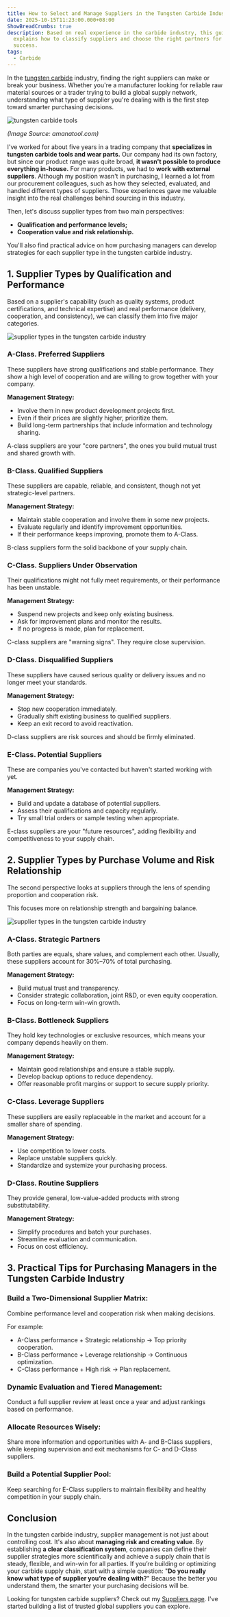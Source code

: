 ```yaml
---
title: How to Select and Manage Suppliers in the Tungsten Carbide Industry?
date: 2025-10-15T11:23:00.000+08:00
ShowBreadCrumbs: true
description: Based on real experience in the carbide industry, this guide
  explains how to classify suppliers and choose the right partners for long-term
  success.
tags:
  - Carbide
---
```

In the [tungsten carbide](https://www.mechcarbide.com/posts/what-is-tungsten-carbide/) industry, finding the right suppliers can make or break your business. Whether you're a manufacturer looking for reliable raw material sources or a trader trying to build a global supply network, understanding what type of supplier you're dealing with is the first step toward smarter purchasing decisions.

![tungsten carbide tools](/uploads/tungsten-vs-tungsten-carbide-blog-1.jpg "Tungsten Carbide Tools")

*(Image Source: amanatool.com)*

I've worked for about five years in a trading company that **specializes in tungsten carbide tools and wear parts.** Our company had its own factory, but since our product range was quite broad, **it wasn't possible to produce everything in-house.** For many products, we had to **work with external suppliers**. Although my position wasn't in purchasing, I learned a lot from our procurement colleagues, such as how they selected, evaluated, and handled different types of suppliers. Those experiences gave me valuable insight into the real challenges behind sourcing in this industry.

Then, let's discuss supplier types from two main perspectives:

* **Qualification and performance levels;**
* **Cooperation value and risk relationship.**

You'll also find practical advice on how purchasing managers can develop strategies for each supplier type in the tungsten carbide industry.

## 1. Supplier Types by Qualification and Performance

Based on a supplier's capability (such as quality systems, product certifications, and technical expertise) and real performance (delivery, cooperation, and consistency), we can classify them into five major categories.

![supplier types in the tungsten carbide industry](/uploads/suppliers-in-the-tungsten-carbide-industry-blog-1.png "Supplier Types in the Tungsten Carbide Industry")

### **A-Class. Preferred Suppliers**

These suppliers have strong qualifications and stable performance. They show a high level of cooperation and are willing to grow together with your company.

**Management Strategy:**

* Involve them in new product development projects first.
* Even if their prices are slightly higher, prioritize them.
* Build long-term partnerships that include information and technology sharing.

A-class suppliers are your "core partners", the ones you build mutual trust and shared growth with.

### B-Class. Qualified Suppliers

These suppliers are capable, reliable, and consistent, though not yet strategic-level partners.

**Management Strategy:**

* Maintain stable cooperation and involve them in some new projects.
* Evaluate regularly and identify improvement opportunities.
* If their performance keeps improving, promote them to A-Class.

B-class suppliers form the solid backbone of your supply chain.

### C-Class. Suppliers Under Observation

Their qualifications might not fully meet requirements, or their performance has been unstable.

**Management Strategy:**

* Suspend new projects and keep only existing business.
* Ask for improvement plans and monitor the results.
* If no progress is made, plan for replacement.

C-class suppliers are "warning signs". They require close supervision.

### D-Class. Disqualified Suppliers

These suppliers have caused serious quality or delivery issues and no longer meet your standards.

**Management Strategy:**

* Stop new cooperation immediately.
* Gradually shift existing business to qualified suppliers.
* Keep an exit record to avoid reactivation.

D-class suppliers are risk sources and should be firmly eliminated.

### E-Class. Potential Suppliers

These are companies you've contacted but haven't started working with yet.

**Management Strategy:**

* Build and update a database of potential suppliers.
* Assess their qualifications and capacity regularly.
* Try small trial orders or sample testing when appropriate.

E-class suppliers are your "future resources", adding flexibility and competitiveness to your supply chain.

## 2. Supplier Types by Purchase Volume and Risk Relationship

The second perspective looks at suppliers through the lens of spending proportion and cooperation risk.

This focuses more on relationship strength and bargaining balance.

![supplier types in the tungsten carbide industry](/uploads/suppliers-in-the-tungsten-carbide-industry-blog-2.png "Supplier Types in the Tungsten Carbide Industry")

### A-Class. Strategic Partners

Both parties are equals, share values, and complement each other. Usually, these suppliers account for 30%–70% of total purchasing.

**Management Strategy:**

* Build mutual trust and transparency.
* Consider strategic collaboration, joint R&D, or even equity cooperation.
* Focus on long-term win-win growth.

### B-Class. Bottleneck Suppliers

They hold key technologies or exclusive resources, which means your company depends heavily on them.

**Management Strategy:**

* Maintain good relationships and ensure a stable supply.
* Develop backup options to reduce dependency.
* Offer reasonable profit margins or support to secure supply priority.

### C-Class. Leverage Suppliers

These suppliers are easily replaceable in the market and account for a smaller share of spending.

**Management Strategy:**

* Use competition to lower costs.
* Replace unstable suppliers quickly.
* Standardize and systemize your purchasing process.

### D-Class. Routine Suppliers

They provide general, low-value-added products with strong substitutability.

**Management Strategy:**

* Simplify procedures and batch your purchases.
* Streamline evaluation and communication.
* Focus on cost efficiency.

## 3. Practical Tips for Purchasing Managers in the Tungsten Carbide Industry

### Build a Two-Dimensional Supplier Matrix:

Combine performance level and cooperation risk when making decisions.

For example:

* A-Class performance + Strategic relationship → Top priority cooperation.
* B-Class performance + Leverage relationship → Continuous optimization.
* C-Class performance + High risk → Plan replacement.

### Dynamic Evaluation and Tiered Management:

Conduct a full supplier review at least once a year and adjust rankings based on performance.

### Allocate Resources Wisely:

Share more information and opportunities with A- and B-Class suppliers, while keeping supervision and exit mechanisms for C- and D-Class suppliers.

### Build a Potential Supplier Pool:

Keep searching for E-Class suppliers to maintain flexibility and healthy competition in your supply chain.

## Conclusion

In the tungsten carbide industry, supplier management is not just about controlling cost. It's also about **managing risk and creating value**. By establishing **a clear classification system**, companies can define their supplier strategies more scientifically and achieve a supply chain that is steady, flexible, and win-win for all parties. If you’re building or optimizing your carbide supply chain, start with a simple question: "**Do you really know what type of supplier you’re dealing with?**" Because the better you understand them, the smarter your purchasing decisions will be.

Looking for tungsten carbide suppliers? Check out my [Suppliers page](https://www.mechcarbide.com/suppliers/). I've started building a list of trusted global suppliers you can explore.
